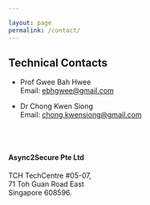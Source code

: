 ```yaml
---

layout: page
permalink: /contact/
---
```



<div>
<content>
</content>
</div>
<div>
<content>
</content>
</div>

## Technical Contacts

<!-- <ul>
  <li>Prof Gwee Bah Hwee <br> Email: ebhgwee@gmail.com</li>
</ul> -->


- Prof Gwee Bah Hwee <br>
Email: ebhgwee@gmail.com

- Dr Chong Kwen Siong <br>
Email: chong.kwensiong@gmail.com

<br>
<br>

#### Async2Secure Pte Ltd

TCH TechCentre #05-07,<br>
71 Toh Guan Road East<br>
Singapore 608596.
